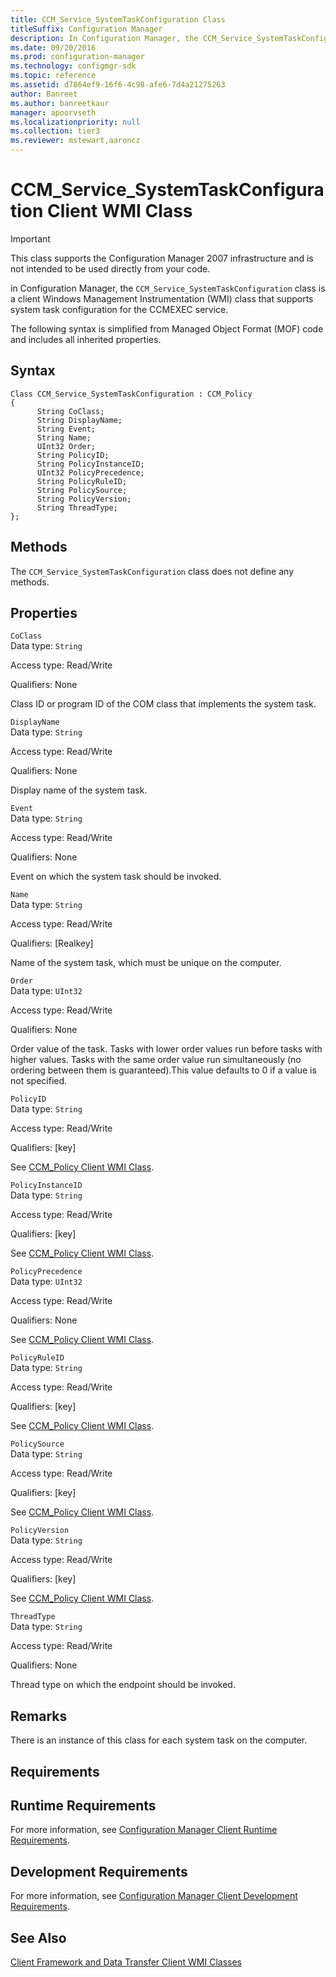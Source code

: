 ```yaml
---
title: CCM_Service_SystemTaskConfiguration Class
titleSuffix: Configuration Manager
description: In Configuration Manager, the CCM_Service_SystemTaskConfiguration class is a client WMI class that supports system task configuration for the CCMEXEC service.
ms.date: 09/20/2016
ms.prod: configuration-manager
ms.technology: configmgr-sdk
ms.topic: reference
ms.assetid: d7864ef9-16f6-4c98-afe6-7d4a21275263
author: Banreet
ms.author: banreetkaur
manager: apoorvseth
ms.localizationpriority: null
ms.collection: tier3
ms.reviewer: mstewart,aaroncz 
---
```

# CCM_Service_SystemTaskConfiguration Client WMI Class
> [!IMPORTANT]
>  This class supports the Configuration Manager 2007 infrastructure and is not intended to be used directly from your code.  

 in Configuration Manager, the `CCM_Service_SystemTaskConfiguration` class is a client Windows Management Instrumentation (WMI) class that supports system task configuration for the CCMEXEC service.  

 The following syntax is simplified from Managed Object Format (MOF) code and includes all inherited properties.  

## Syntax  

```  
Class CCM_Service_SystemTaskConfiguration : CCM_Policy  
{  
      String CoClass;  
      String DisplayName;  
      String Event;  
      String Name;  
      UInt32 Order;  
      String PolicyID;  
      String PolicyInstanceID;  
      UInt32 PolicyPrecedence;  
      String PolicyRuleID;  
      String PolicySource;  
      String PolicyVersion;  
      String ThreadType;  
};  
```  

## Methods  
 The `CCM_Service_SystemTaskConfiguration` class does not define any methods.  

## Properties  
 `CoClass`  
 Data type: `String`  

 Access type: Read/Write  

 Qualifiers: None  

 Class ID or program ID of the COM class that implements the system task.  

 `DisplayName`  
 Data type: `String`  

 Access type: Read/Write  

 Qualifiers: None  

 Display name of the system task.  

 `Event`  
 Data type: `String`  

 Access type: Read/Write  

 Qualifiers: None  

 Event on which the system task should be invoked.  

 `Name`  
 Data type: `String`  

 Access type: Read/Write  

 Qualifiers: [Realkey]  

 Name of the system task, which must be unique on the computer.  

 `Order`  
 Data type: `UInt32`  

 Access type: Read/Write  

 Qualifiers: None  

 Order value of the task. Tasks with lower order values run before tasks with higher values. Tasks with the same order value run simultaneously (no ordering between them is guaranteed).This value defaults to 0 if a value is not specified.  

 `PolicyID`  
 Data type: `String`  

 Access type: Read/Write  

 Qualifiers: [key]  

 See [CCM_Policy Client WMI Class](../../../../../develop/reference/core/clients/client-classes/ccm_policy-client-wmi-class.md).  

 `PolicyInstanceID`  
 Data type: `String`  

 Access type: Read/Write  

 Qualifiers: [key]  

 See [CCM_Policy Client WMI Class](../../../../../develop/reference/core/clients/client-classes/ccm_policy-client-wmi-class.md).  

 `PolicyPrecedence`  
 Data type: `UInt32`  

 Access type: Read/Write  

 Qualifiers: None  

 See [CCM_Policy Client WMI Class](../../../../../develop/reference/core/clients/client-classes/ccm_policy-client-wmi-class.md).  

 `PolicyRuleID`  
 Data type: `String`  

 Access type: Read/Write  

 Qualifiers: [key]  

 See [CCM_Policy Client WMI Class](../../../../../develop/reference/core/clients/client-classes/ccm_policy-client-wmi-class.md).  

 `PolicySource`  
 Data type: `String`  

 Access type: Read/Write  

 Qualifiers: [key]  

 See [CCM_Policy Client WMI Class](../../../../../develop/reference/core/clients/client-classes/ccm_policy-client-wmi-class.md).  

 `PolicyVersion`  
 Data type: `String`  

 Access type: Read/Write  

 Qualifiers: [key]  

 See [CCM_Policy Client WMI Class](../../../../../develop/reference/core/clients/client-classes/ccm_policy-client-wmi-class.md).  

 `ThreadType`  
 Data type: `String`  

 Access type: Read/Write  

 Qualifiers: None  

 Thread type on which the endpoint should be invoked.  

## Remarks  
 There is an instance of this class for each system task on the computer.  

## Requirements  

## Runtime Requirements  
 For more information, see [Configuration Manager Client Runtime Requirements](../../../../../develop/core/reqs/client-runtime-requirements.md).  

## Development Requirements  
 For more information, see [Configuration Manager Client Development Requirements](../../../../../develop/core/reqs/client-development-requirements.md).  

## See Also  
 [Client Framework and Data Transfer Client WMI Classes](../../../../../develop/reference/core/clients/client-classes/client-framework-and-data-transfer-client-wmi-classes.md)
